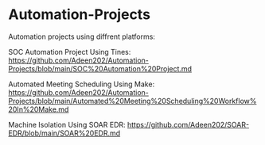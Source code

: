 # Automation-Projects 

Automation projects using diffrent platforms:

SOC Automation Project Using Tines: https://github.com/Adeen202/Automation-Projects/blob/main/SOC%20Automation%20Project.md

Automated Meeting Scheduling Using Make: https://github.com/Adeen202/Automation-Projects/blob/main/Automated%20Meeting%20Scheduling%20Workflow%20In%20Make.md

Machine Isolation Using SOAR EDR: https://github.com/Adeen202/SOAR-EDR/blob/main/SOAR%20EDR.md
